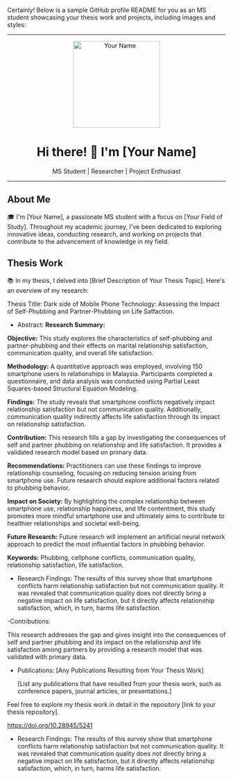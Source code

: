 Certainly! Below is a sample GitHub profile README for you as an MS student showcasing your thesis work and projects, including images and styles:

---

<div align="center">
    <img src="https://your-profile-image-url.png" alt="Your Name" width="200" height="200">
</div>

<h1 align="center">Hi there! 👋 I'm [Your Name]</h1>

<p align="center">
    MS Student | Researcher | Project Enthusiast
</p>

---

## About Me

🎓 I'm [Your Name], a passionate MS student with a focus on [Your Field of Study]. Throughout my academic journey, I've been dedicated to exploring innovative ideas, conducting research, and working on projects that contribute to the advancement of knowledge in my field.

## Thesis Work

📚 In my thesis, I delved into [Brief Description of Your Thesis Topic]. Here's an overview of my research:

Thesis Title: Dark side of Mobile Phone Technology: Assessing the Impact of Self-Phubbing and Partner-Phubbing on Life Satfaction.


- Abstract:
**Research Summary:**

**Objective:** This study explores the characteristics of self-phubbing and partner-phubbing and their effects on marital relationship satisfaction, communication quality, and overall life satisfaction.

**Methodology:** A quantitative approach was employed, involving 150 smartphone users in relationships in Malaysia. Participants completed a questionnaire, and data analysis was conducted using Partial Least Squares-based Structural Equation Modeling.

**Findings:** The study reveals that smartphone conflicts negatively impact relationship satisfaction but not communication quality. Additionally, communication quality indirectly affects life satisfaction through its impact on relationship satisfaction.

**Contribution:** This research fills a gap by investigating the consequences of self and partner phubbing on relationship and life satisfaction. It provides a validated research model based on primary data.

**Recommendations:** Practitioners can use these findings to improve relationship counseling, focusing on reducing tension arising from smartphone use. Future research should explore additional factors related to phubbing behavior.

**Impact on Society:** By highlighting the complex relationship between smartphone use, relationship happiness, and life contentment, this study promotes more mindful smartphone use and ultimately aims to contribute to healthier relationships and societal well-being.

**Future Research:** Future research will implement an artificial neural network approach to predict the most influential factors in phubbing behavior.

**Keywords:** Phubbing, cellphone conflicts, communication quality, relationship satisfaction, life satisfaction.


- Research Findings: The results of this survey show that smartphone conflicts harm relationship satisfaction but not communication quality. It was revealed that communication quality does not directly bring a negative impact on life satisfaction, but it directly affects relationship satisfaction, which, in turn, harms life satisfaction.



-Contributions:

This research addresses the gap and gives insight into the consequences of self and partner phubbing and its impact on the relationship and life satisfaction among partners by providing a research model that was validated with primary data.



- Publications: [Any Publications Resulting from Your Thesis Work]

    [List any publications that have resulted from your thesis work, such as conference papers, journal articles, or presentations.]

Feel free to explore my thesis work in detail in the repository [link to your thesis repository].

https://doi.org/10.28945/5241



- Research Findings: The results of this survey show that smartphone conflicts harm relationship satisfaction but not communication quality. It was revealed that communication quality does not directly bring a negative impact on life satisfaction, but it directly affects relationship satisfaction, which, in turn, harms life satisfaction.



  

